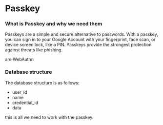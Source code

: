 # Passkey

### What is Passkey and why we need them 

Passkeys are a simple and secure alternative to passwords. With a passkey, you can sign in to your Google Account with your fingerprint, face scan, or device screen lock, like a PIN. Passkeys provide the strongest protection against threats like phishing.

are WebAuthn 

### Database structure

The database structure is as follows:
- user_id
- name
- credential_id
- data

this is all we need to work with the passkey.


